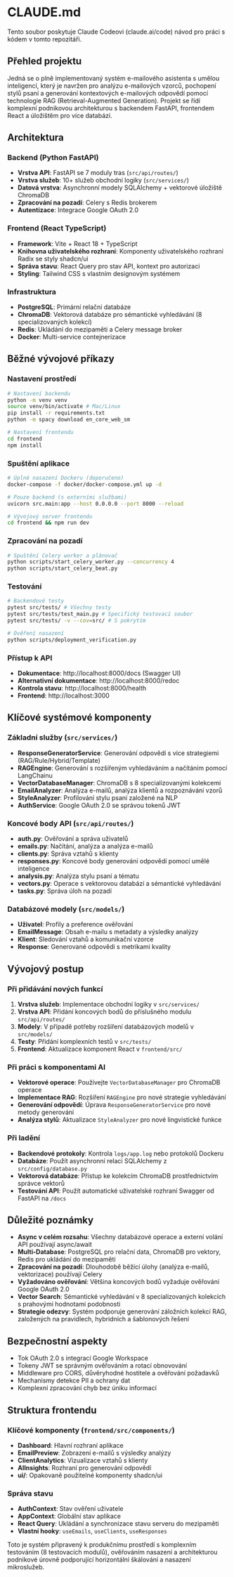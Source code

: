 # CLAUDE.md

Tento soubor poskytuje Claude Codeovi (claude.ai/code) návod pro práci s kódem v tomto repozitáři.

## Přehled projektu

Jedná se o plně implementovaný systém e-mailového asistenta s umělou inteligencí, který je navržen pro analýzu e-mailových vzorců, pochopení stylů psaní a generování kontextových e-mailových odpovědí pomocí technologie RAG (Retrieval-Augmented Generation). Projekt se řídí komplexní podnikovou architekturou s backendem FastAPI, frontendem React a úložištěm pro více databází.

## Architektura

### Backend (Python FastAPI)
- **Vrstva API**: FastAPI se 7 moduly tras (`src/api/routes/`)
- **Vrstva služeb**: 10+ služeb obchodní logiky (`src/services/`)
- **Datová vrstva**: Asynchronní modely SQLAlchemy + vektorové úložiště ChromaDB
- **Zpracování na pozadí**: Celery s Redis brokerem
- **Autentizace**: Integrace Google OAuth 2.0

### Frontend (React TypeScript)
- **Framework**: Vite + React 18 + TypeScript
- **Knihovna uživatelského rozhraní**: Komponenty uživatelského rozhraní Radix se styly shadcn/ui
- **Správa stavu**: React Query pro stav API, kontext pro autorizaci
- **Styling**: Tailwind CSS s vlastním designovým systémem

### Infrastruktura
- **PostgreSQL**: Primární relační databáze
- **ChromaDB**: Vektorová databáze pro sémantické vyhledávání (8 specializovaných kolekcí)
- **Redis**: Ukládání do mezipaměti a Celery message broker
- **Docker**: Multi-service contejnerizace

## Běžné vývojové příkazy

### Nastavení prostředí
```bash
# Nastavení backendu
python -m venv venv
source venv/bin/activate # Mac/Linux
pip install -r requirements.txt
python -m spacy download en_core_web_sm

# Nastavení frontendu
cd frontend
npm install
```

### Spuštění aplikace
```bash
# Úplné nasazení Dockeru (doporučeno)
docker-compose -f docker/docker-compose.yml up -d

# Pouze backend (s externími službami)
uvicorn src.main:app --host 0.0.0.0 --port 8000 --reload

# Vývojový server frontendu
cd frontend && npm run dev
```

### Zpracování na pozadí
```bash
# Spuštění Celery worker a plánovač
python scripts/start_celery_worker.py --concurrency 4
python scripts/start_celery_beat.py
```

### Testování
```bash
# Backendové testy
pytest src/tests/ # Všechny testy
pytest src/tests/test_main.py # Specifický testovací soubor
pytest src/tests/ -v --cov=src/ # S pokrytím

# Ověření nasazení
python scripts/deployment_verification.py
```

### Přístup k API
- **Dokumentace**: http://localhost:8000/docs (Swagger UI)
- **Alternativní dokumentace**: http://localhost:8000/redoc
- **Kontrola stavu**: http://localhost:8000/health
- **Frontend**: http://localhost:3000

## Klíčové systémové komponenty

### Základní služby (`src/services/`)
- **ResponseGeneratorService**: Generování odpovědí s více strategiemi (RAG/Rule/Hybrid/Template)
- **RAGEngine**: Generování s rozšířeným vyhledáváním a načítáním pomocí LangChainu
- **VectorDatabaseManager**: ChromaDB s 8 specializovanými kolekcemi
- **EmailAnalyzer**: Analýza e-mailů, analýza klientů a rozpoznávání vzorů
- **StyleAnalyzer**: Profilování stylu psaní založené na NLP
- **AuthService**: Google OAuth 2.0 se správou tokenů JWT

### Koncové body API (`src/api/routes/`)
- **auth.py**: Ověřování a správa uživatelů
- **emails.py**: Načítání, analýza a analýza e-mailů
- **clients.py**: Správa vztahů s klienty
- **responses.py**: Koncové body generování odpovědí pomocí umělé inteligence
- **analysis.py**: Analýza stylu psaní a tématu
- **vectors.py**: Operace s vektorovou databází a sémantické vyhledávání
- **tasks.py**: Správa úloh na pozadí

### Databázové modely (`src/models/`)
- **Uživatel**: Profily a preference ověřování
- **EmailMessage**: Obsah e-mailu s metadaty a výsledky analýzy
- **Klient**: Sledování vztahů a komunikační vzorce
- **Response**: Generované odpovědi s metrikami kvality

## Vývojový postup

### Při přidávání nových funkcí
1. **Vrstva služeb**: Implementace obchodní logiky v `src/services/`
2. **Vrstva API**: Přidání koncových bodů do příslušného modulu `src/api/routes/`
3. **Modely**: V případě potřeby rozšíření databázových modelů v `src/models/`
4. **Testy**: Přidání komplexních testů v `src/tests/`
5. **Frontend**: Aktualizace komponent React v `frontend/src/`

### Při práci s komponentami AI
- **Vektorové operace**: Používejte `VectorDatabaseManager` pro ChromaDB operace
- **Implementace RAG**: Rozšíření `RAGEngine` pro nové strategie vyhledávání
- **Generování odpovědí**: Úprava `ResponseGeneratorService` pro nové metody generování
- **Analýza stylů**: Aktualizace `StyleAnalyzer` pro nové lingvistické funkce

### Při ladění
- **Backendové protokoly**: Kontrola `logs/app.log` nebo protokolů Dockeru
- **Databáze**: Použít asynchronní relaci SQLAlchemy z `src/config/database.py`
- **Vektorová databáze**: Přístup ke kolekcím ChromaDB prostřednictvím správce vektorů
- **Testování API**: Použít automatické uživatelské rozhraní Swagger od FastAPI na `/docs`
## Důležité poznámky

- **Async v celém rozsahu**: Všechny databázové operace a externí volání API používají async/await
- **Multi-Database**: PostgreSQL pro relační data, ChromaDB pro vektory, Redis pro ukládání do mezipaměti
- **Zpracování na pozadí**: Dlouhodobě běžící úlohy (analýza e-mailů, vektorizace) používají Celery
- **Vyžadováno ověřování**: Většina koncových bodů vyžaduje ověřování Google OAuth 2.0
- **Vector Search**: Sémantické vyhledávání v 8 specializovaných kolekcích s prahovými hodnotami podobnosti
- **Strategie odezvy**: Systém podporuje generování záložních kolekcí RAG, založených na pravidlech, hybridních a šablonových řešení

## Bezpečnostní aspekty

- Tok OAuth 2.0 s integrací Google Workspace
- Tokeny JWT se správným ověřováním a rotací obnovování
- Middleware pro CORS, důvěryhodné hostitele a ověřování požadavků
- Mechanismy detekce PII a ochrany dat
- Komplexní zpracování chyb bez úniku informací

## Struktura frontendu

### Klíčové komponenty (`frontend/src/components/`)
- **Dashboard**: Hlavní rozhraní aplikace
- **EmailPreview**: Zobrazení e-mailů s výsledky analýzy
- **ClientAnalytics**: Vizualizace vztahů s klienty
- **AIInsights**: Rozhraní pro generování odpovědí
- **ui/**: Opakovaně použitelné komponenty shadcn/ui

### Správa stavu
- **AuthContext**: Stav ověření uživatele
- **AppContext**: Globální stav aplikace
- **React Query**: Ukládání a synchronizace stavu serveru do mezipaměti
- **Vlastní hooky**: `useEmails`, `useClients`, `useResponses`

Toto je systém připravený k produkčnímu prostředí s komplexním testováním (8 testovacích modulů), ověřováním nasazení a architekturou podnikové úrovně podporující horizontální škálování a nasazení mikroslužeb.